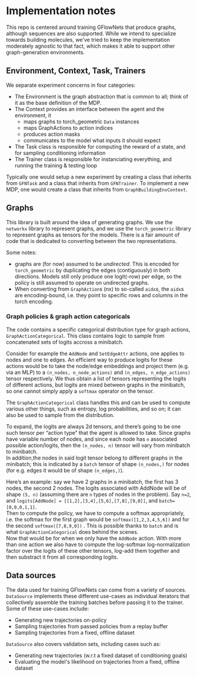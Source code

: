# Implementation notes

This repo is centered around training GFlowNets that produce graphs, although sequences are also supported. While we intend to specialize towards building molecules, we've tried to keep the implementation moderately agnostic to that fact, which makes it able to support other graph-generation environments.

## Environment, Context, Task, Trainers

We separate experiment concerns in four categories:
- The Environment is the graph abstraction that is common to all; think of it as the base definition of the MDP.
- The Context provides an interface between the agent and the environment, it 
    - maps graphs to torch_geometric `Data` 
  instances
    - maps GraphActions to action indices
    - produces action masks
    - communicates to the model what inputs it should expect
- The Task class is responsible for computing the reward of a state, and for sampling conditioning information 
- The Trainer class is responsible for instanciating everything, and running the training & testing loop

Typically one would setup a new experiment by creating a class that inherits from `GFNTask` and a class that inherits from `GFNTrainer`. To implement a new MDP, one would create a class that inherits from `GraphBuildingEnvContext`. 


## Graphs

This library is built around the idea of generating graphs. We use the `networkx` library to represent graphs, and we use the `torch_geometric` library to represent graphs as tensors for the models. There is a fair amount of code that is dedicated to converting between the two representations.

Some notes:
- graphs are (for now) assumed to be _undirected_. This is encoded for `torch_geometric` by duplicating the edges (contiguously) in both directions. Models still only produce one logit(-row) per edge, so the policy is still assumed to operate on undirected graphs.
- When converting from `GraphAction`s (nx) to so-called `aidx`s, the `aidx`s are encoding-bound, i.e. they point to specific rows and columns in the torch encoding.


### Graph policies & graph action categoricals

The code contains a specific categorical distribution type for graph actions, `GraphActionCategorical`. This class contains logic to sample from concatenated sets of logits accross a minibatch. 

Consider for example the `AddNode` and `SetEdgeAttr` actions, one applies to nodes and one to edges. An efficient way to produce logits for these actions would be to take the node/edge embeddings and project them (e.g. via an MLP) to a `(n_nodes, n_node_actions)` and `(n_edges, n_edge_actions)` tensor respectively. We thus obtain a list of tensors representing the logits of different actions, but logits are mixed between graphs in the minibatch, so one cannot simply apply a `softmax` operator on the tensor. 

The `GraphActionCategorical` class handles this and can be used to compute various other things, such as entropy, log probabilities, and so on; it can also be used to sample from the distribution.

To expand, the logits are always 2d tensors, and there’s going to be one such tensor per “action type” that the agent is allowed to take.
Since graphs have variable number of nodes, and since each node has `n` associated possible action/logits, then the `(n_nodes, n)` tensor will vary from minibatch to minibatch.  
In addition,the  nodes in said logit tensor belong to different graphs in the minibatch; this is indicated by a `batch` tensor of shape `(n_nodes,)` for nodes (for e.g. edges it would be of shape `(n_edges,)`).


Here’s an example: say we have 2 graphs in a minibatch, the first has 3 nodes, the second 2 nodes. The logits associated with AddNode  will be of shape `(5, n)` (assuming there are `n` types of nodes in the problem). Say `n=2`, and `logits[AddNode] = [[1,2],[3,4],[5,6],[7,8],[9,0]]`, and `batch=[0,0,0,1,1]`.  
Then to compute the policy, we have to compute a softmax appropriately, i.e. the softmax for the first graph would be `softmax([1,2,3,4,5,6])` and for the second `softmax([7,8,9,0])` . This is possible thanks to `batch` and is what `GraphActionCategorical` does behind the scenes.  
Now that would be for when we only have the `AddNode` action. With more than one action we also have to compute the log-softmax log-normalization factor over the logits of these other tensors, log-add them together and then substract it from all corresponding logits.

## Data sources

The data used for training GFlowNets can come from a variety of sources. `DataSource` implements these different use-cases as individual iterators that collectively assemble the training batches before passing it to the trainer. Some of these use-cases include:
- Generating new trajectories on-policy
- Sampling trajectories from passed policies from a replay buffer
- Sampling trajectories from a fixed, offline dataset 

`DataSource` also covers validation sets, including cases such as:
- Generating new trajectories (w.r.t a fixed dataset of conditioning goals)
- Evaluating the model's likelihood on trajectories from a fixed, offline dataset